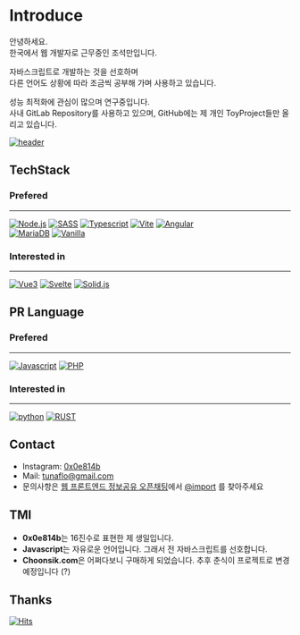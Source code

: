# Introduce

안녕하세요.  
한국에서 웹 개발자로 근무중인 조석만입니다.

자바스크립트로 개발하는 것을 선호하며  
다른 언어도 상황에 따라 조금씩 공부해 가며 사용하고 있습니다.

성능 최적화에 관심이 많으며 연구중입니다.  
사내 GitLab Repository를 사용하고 있으며, GitHub에는 제 개인 ToyProject들만 올리고 있습니다.

[![header](https://capsule-render.vercel.app/api?type=waving&color=timeGradient&height=110&section=footer)](#)

## TechStack

### Prefered

---

[![Node.js](https://img.shields.io/badge/Node.js-339933.svg?style=flat&logo=nodedotjs&logoColor=white)](#)
[![SASS](https://img.shields.io/badge/SCSS-CC6699.svg?style=flat&logo=sass&logoColor=white)](#)
[![Typescript](https://img.shields.io/badge/TypeScript-3178C6.svg?style=flat&logo=typescript&logoColor=white)](#)
[![Vite](https://img.shields.io/badge/Vite-646CFF.svg?style=flat&logo=vite&logoColor=white)](#)
[![Angular](https://img.shields.io/badge/Angular-DD0031.svg?style=flat&logo=angularjs)](#)  
[![MariaDB](https://img.shields.io/badge/MariaDB-003545.svg?style=flat&logo=mariadb)](#)
[![Vanilla](https://img.shields.io/badge/VanillaJS-131313.svg?style=flat&logo=javascript)](#)

### Interested in

---

[![Vue3](https://img.shields.io/badge/Vue3-4FC08D.svg?style=flat&logo=vuedotjs&logoColor=white)](#)
[![Svelte](https://img.shields.io/badge/Svelte-FF3E00.svg?style=flat&logo=svelte&logoColor=white)](#)
[![Solid.js](https://img.shields.io/badge/Solid.js-2C4F7C.svg?style=flat&logo=Solid&logoColor=white)](#)

## PR Language

### Prefered

---

[![Javascript](https://img.shields.io/badge/JavaScript-131313.svg?style=flat&logo=javascript)](#)
[![PHP](https://img.shields.io/badge/PHP-777BB4.svg?style=flat&logo=PHP&logoColor=white)](#)

### Interested in

---

[![python](https://img.shields.io/badge/python-3776AB.svg?style=flat&logo=python&logoColor=white)](#)
[![RUST](https://img.shields.io/badge/Rust-000000.svg?style=flat&logo=rust)](#)

## Contact

- Instagram: [0x0e814b](https://instagram.com/0x0e814b)
- Mail: [tunaflo@gmail.com](mailto:tunaflo@gmail.com)
- 문의사항은 [웹 프론트엔드 정보공유 오픈채팅](https://open.kakao.com/o/gnXWMHV)에서
  [@import](https://open.kakao.com/me/teaport) 를 찾아주세요

## TMI

- **0x0e814b**는 16진수로 표현한 제 생일입니다.
- **Javascript**는 자유로운 언어입니다. 그래서 전 자바스크립트를 선호합니다.
- **Choonsik.com**은 어쩌다보니 구매하게 되었습니다. 추후 춘식이 프로젝트로 변경 예정입니다 (?)

## Thanks

[![Hits](https://hits.seeyoufarm.com/api/count/incr/badge.svg?url=https%3A%2F%2Fgithub.com%2F0x0e814b&count_bg=%23333333&title_bg=%233B5174&icon=github.svg&icon_color=%23FFFFFF&title=%E2%9C%A8&edge_flat=false)](https://hits.seeyoufarm.com)
